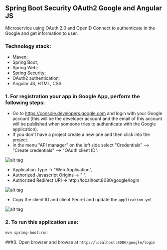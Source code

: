 ## Spring Boot Security OAuth2 Google and Angular JS
 
Microservice using OAuth 2.0 and OpenID Connect to authenticate in the Google and get information to user.

### Technology stack:

* Maven;
* Spring Boot;
* Spring Web;
* Spring Security;
* OAuth2 authentication;
* Angular JS, HTML, CSS.

### 1. For registration your app in Google App, perform the following steps:

* Go to https://console.developers.google.com and login with your Google account (this will be the developer account and the email of this account will be published when someone tries to authenticate with the Google application).
* If you don't have a project create a new one and then click into the project.
* In the menu "API manager" on the left side select "Credentials" --> "Create credentials" --> "OAuth client ID".

![alt tag](http://i.piccy.info/i9/c88b72e2d85f9a5a754bde87266d2d53/1480693194/70408/1085055/oauth1.jpg)

* Application Type -> "Web Application",
* Authorized Javascript Origins -> " ", 
* Authorized Redirect URI -> http://localhost:8080/google/login

![alt tag](http://i.piccy.info/i9/a5cd6bb69a9e8a243a31386341c57245/1480693875/89876/1085055/oauth2.jpg)

* Copy the client ID and client Secret and update the `application.yml`

![alt tag](http://i.piccy.info/i9/9b536cd9e0b49d8a1199df529a47719c/1480698351/29528/1085055/oauth3.jpg)
  
### 2. To run this application use:

```bash
mvn spring-boot:run
  ```

###3. Open browser and browse at `http://localhost:8080/google/login`
